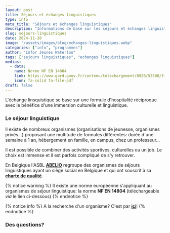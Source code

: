 ```yaml
---
layout: post
title: Séjours et échanges linguistiques
type: info
meta_title: "Séjours et échanges linguistiques"
description: "Informations de base sur les séjours et échanges linguistiques"
slug: sejours-linguistiques
date: 2024-11-20
image: "/assets/images/blog/echanges-linguistiques.webp"
categories: ["info", "programmes"]
author: "Infor Jeunes Waterloo"
tags: ["sejours linguistiques", "echanges linguistiques"]
medias:
  - data: 
    name: Norme NF EN 14804
    link: https://www.gard.gouv.fr/contenu/telechargement/8920/53508/file/NFEN14804%20SejoursLinguistiques.pdf
    icon: fa-solid fa-file-pdf
draft: false
---
```

L'échange linsquistique se base sur une formule d'hospitalité réciproque avec le bénéfice d'une immersion culturelle et linguistique.  

### Le séjour linguistique

Il existe de nombreux organismes (organisations de jeunesse, organismes privés...) proposant une multitude de formules différentes: durée d'une semaine à 1 an, hébergement en famille, en campus, chez un professeur...

Il est possible de combiner des activités sportives, culturelles ou un job.  Le choix est immense et il est parfois compliqué de s'y retrouver.

En Belgique l'ASBL [**ABELIO**](https://abelio.org) regroupe des organismes de séjours linguistiques ayant un siège social en Belgique et qui ont souscrit à sa [**charte de qualité**](https://www.abelio.org/charte-de-qualit%C3%A9).

{% notice warning %}
Il existe une norme européenne s'appliquant au organismes de séjour linguistique: la norme **NF EN 14804** (téléchargeable _via_ le lien ci-dessous)
{% endnotice %}

{% notice info %}
A la recherche d'un organisme? C'est par [**ici**](/organismes)!
{% endnotice %}

### Des questions?


